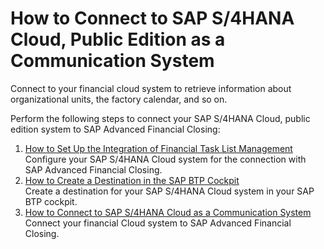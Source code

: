 <!-- loiod45dd6b2d0804fe28f8667913464ae0d -->

# How to Connect to SAP S/4HANA Cloud, Public Edition as a Communication System

Connect to your financial cloud system to retrieve information about organizational units, the factory calendar, and so on.

Perform the following steps to connect your SAP S/4HANA Cloud, public edition system to SAP Advanced Financial Closing:

1.  [How to Set Up the Integration of Financial Task List Management](how-to-set-up-the-integration-of-financial-task-list-management-24140e9.md "Configure your SAP S/4HANA Cloud
		system for the connection with SAP Advanced Financial
                                                  Closing.")  
Configure your SAP S/4HANA Cloud system for the connection with SAP Advanced Financial Closing.
2.  [How to Create a Destination in the SAP BTP Cockpit](how-to-create-a-destination-in-the-sap-btp-cockpit-6e94409.md "Create a destination for your SAP S/4HANA Cloud system in your SAP BTP cockpit.")  
Create a destination for your SAP S/4HANA Cloud system in your SAP BTP cockpit.
3.  [How to Connect to SAP S/4HANA Cloud as a Communication System](how-to-connect-to-sap-s-4hana-cloud-as-a-communication-system-90aa5f3.md "Connect your financial Cloud system to SAP Advanced Financial
                                                  Closing.")  
Connect your financial Cloud system to SAP Advanced Financial Closing.


